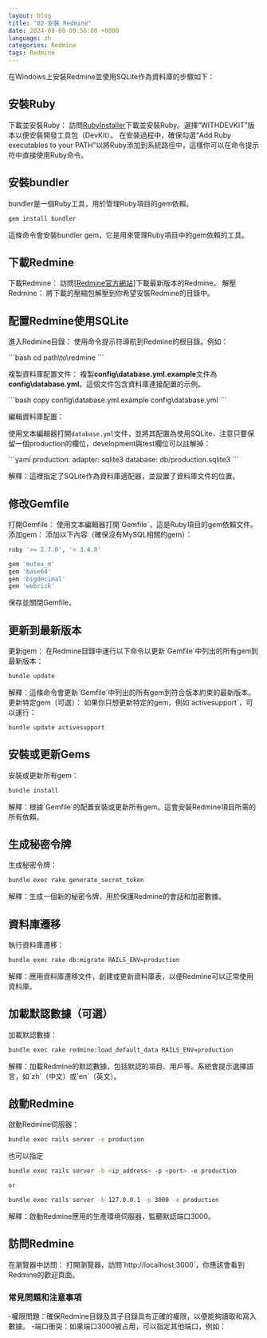 ```yaml
---
layout: blog
title: "02-安裝 Redmine"
date: 2024-09-08 09:56:00 +0800
language: zh
categories: Redmine
tags: Redmine
---
```


<p class="text-wrap mx-2">
在Windows上安裝Redmine並使用SQLite作為資料庫的步驟如下：
</p>

## 安裝Ruby

<p class="text-wrap mx-2">
下載並安裝Ruby：
訪問<a href="https://rubyinstaller.org/">RubyInstaller</a>下載並安裝Ruby。選擇“WITHDEVKIT”版本以便安裝開發工具包（DevKit）。
在安裝過程中，確保勾選“Add Ruby executables to your PATH”以將Ruby添加到系統路徑中，這樣你可以在命令提示符中直接使用Ruby命令。
</p>

## 安裝bundler

<p class="text-wrap mx-2">
bundler是一個Ruby工具，用於管理Ruby項目的gem依賴。
</p>

```bash
gem install bundler
```

<p class="text-wrap mx-2">
這條命令會安裝bundler gem，它是用來管理Ruby項目中的gem依賴的工具。
</p>

## 下載Redmine

<p class="text-wrap mx-2">
下載Redmine：
訪問<a href="https://www.redmine.org/projects/redmine/wiki/Download">[Redmine官方網站]</a>下載最新版本的Redmine。
解壓Redmine：
將下載的壓縮包解壓到你希望安裝Redmine的目錄中。
</p>

## 配置Redmine使用SQLite

<p class="text-wrap mx-2">
進入Redmine目錄：
使用命令提示符導航到Redmine的根目錄。例如：
</p>
```bash
cd path\to\redmine
```
<p class="text-wrap mx-2">
複製資料庫配置文件：
複製<strong>config\database.yml.example</strong>文件為<strong>config\database.yml</strong>。這個文件包含資料庫連接配置的示例。
</p>
```bash
copy config\database.yml.example config\database.yml
```
<p class="text-wrap mx-2">
編輯資料庫配置：

使用文本編輯器打開`database.yml`文件，並將其配置為使用SQLite，注意只要保留一個production的欄位，development與test欄位可以註解掉：
</p>
```yaml
production:
   adapter: sqlite3
   database: db/production.sqlite3
```
<p class="text-wrap mx-2">
解釋：這裡指定了SQLite作為資料庫適配器，並設置了資料庫文件的位置。
</p>

## 修改Gemfile

<p class="text-wrap mx-2">
打開Gemfile：
使用文本編輯器打開`Gemfile`，這是Ruby項目的gem依賴文件。
添加gem：
添加以下內容（確保沒有MySQL相關的gem）：
</p>

```ruby
ruby '>= 2.7.0', '< 3.4.0'

gem 'mutex_m'
gem 'base64'
gem 'bigdecimal'
gem 'webrick'
```

<p class="text-wrap mx-2">
保存並關閉Gemfile。
</p>

## 更新到最新版本

<p class="text-wrap mx-2">
更新gem：
在Redmine目錄中運行以下命令以更新`Gemfile`中列出的所有gem到最新版本：
</p>

```bash
bundle update
```

<p class="text-wrap mx-2">
解釋：這條命令會更新`Gemfile`中列出的所有gem到符合版本約束的最新版本。
更新特定gem（可選）：
如果你只想更新特定的gem，例如`activesupport`，可以運行：
</p>

```bash
bundle update activesupport
```

## 安裝或更新Gems

<p class="text-wrap mx-2">
安裝或更新所有gem：
</p>

```bash
bundle install
```

<p class="text-wrap mx-2">
解釋：根據`Gemfile`的配置安裝或更新所有gem。這會安裝Redmine項目所需的所有依賴。
</p>

## 生成秘密令牌

<p class="text-wrap mx-2">
生成秘密令牌：
</p>

```bash
bundle exec rake generate_secret_token
```

<p class="text-wrap mx-2">
解釋：生成一個新的秘密令牌，用於保護Redmine的會話和加密數據。
</p>

## 資料庫遷移

<p class="text-wrap mx-2">
執行資料庫遷移：
</p>

```bash
bundle exec rake db:migrate RAILS_ENV=production
```

<p class="text-wrap mx-2">
解釋：應用資料庫遷移文件，創建或更新資料庫表，以便Redmine可以正常使用資料庫。
</p>

## 加載默認數據（可選）

<p class="text-wrap mx-2">
加載默認數據：
</p>

```bash
bundle exec rake redmine:load_default_data RAILS_ENV=production
```

<p class="text-wrap mx-2">
解釋：加載Redmine的默認數據，包括默認的項目、用戶等。系統會提示選擇語言，如`zh`（中文）或`en`（英文）。
</p>

## 啟動Redmine

<p class="text-wrap mx-2">
啟動Redmine伺服器：
</p>

```bash
bundle exec rails server -e production
```
也可以指定

```bash
bundle exec rails server -b <ip_address> -p <port> -e production

or

bundle exec rails server -b 127.0.0.1 -p 3000 -e production
```

<p class="text-wrap mx-2">
解釋：啟動Redmine應用的生產環境伺服器，監聽默認端口3000。
</p>

## 訪問Redmine

<p class="text-wrap mx-2">
在瀏覽器中訪問：
打開瀏覽器，訪問`http://localhost:3000`，你應該會看到Redmine的歡迎頁面。
</p>

### 常見問題和注意事項

<p class="text-wrap mx-2">
-權限問題：確保Redmine目錄及其子目錄具有正確的權限，以便能夠讀取和寫入數據。
-端口衝突：如果端口3000被占用，可以指定其他端口，例如：
</p>

